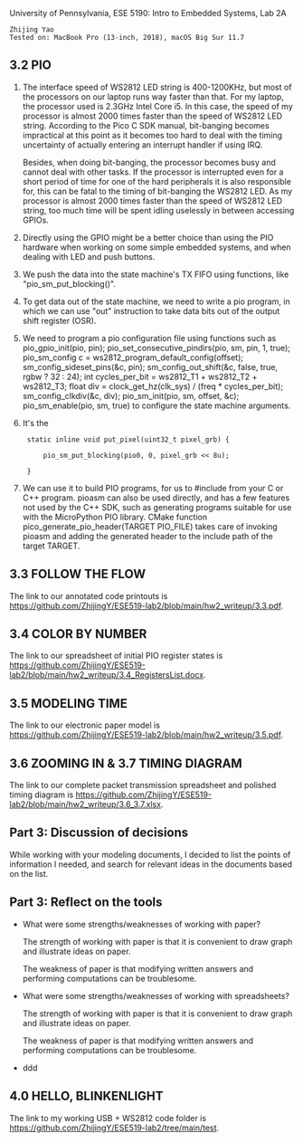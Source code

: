 University of Pennsylvania, ESE 5190: Intro to Embedded Systems, Lab 2A

    Zhijing Yao
    Tested on: MacBook Pro (13-inch, 2018), macOS Big Sur 11.7

## 3.2 PIO

1) The interface speed of WS2812 LED string is 400-1200KHz, but most of the processors on our laptop runs way faster than that. For my laptop, the processor used is 2.3GHz Intel Core i5. In this case, the speed of my processor is almost 2000 times faster than the speed of WS2812 LED string. According to the Pico C SDK manual, bit-banging becomes impractical at this point as it becomes too hard to deal with the timing uncertainty of actually entering an interrupt handler if using IRQ. 

    Besides, when doing bit-banging, the processor becomes busy and cannot deal with other tasks. If the processor is interrupted even for a short period of time for one of the hard peripherals it is also responsible for, this can be fatal to the timing of bit-banging the WS2812 LED. As my processor is almost 2000 times faster than the speed of WS2812 LED string, too much time will be spent idling uselessly in between accessing GPIOs.

2) Directly using the GPIO might be a better choice than using the PIO hardware when working on some simple embedded systems, and when dealing with LED and push buttons.
3) We push the data into the state machine's TX FIFO using functions, like "pio_sm_put_blocking()".
4) To get data out of the state machine, we need to write a pio program, in which we can use "out" instruction to take data bits out of the output shift register (OSR).
5) We need to program a pio configuration file using functions such as pio_gpio_init(pio, pin); pio_set_consecutive_pindirs(pio, sm, pin, 1, true);  pio_sm_config c = ws2812_program_default_config(offset); sm_config_sideset_pins(&c, pin); sm_config_out_shift(&c, false, true, rgbw ? 32 : 24); int cycles_per_bit = ws2812_T1 + ws2812_T2 + ws2812_T3; float div = clock_get_hz(clk_sys) / (freq * cycles_per_bit); sm_config_clkdiv(&c, div); pio_sm_init(pio, sm, offset, &c); pio_sm_enable(pio, sm, true) to configure the state machine arguments.
6) It's the 

        static inline void put_pixel(uint32_t pixel_grb) {
   
            pio_sm_put_blocking(pio0, 0, pixel_grb << 8u);
   
        }

7) We can use it to build PIO programs, for us to #include from your C or C++ program. pioasm can also be used directly, and has a few features not used by the C++ SDK, such as generating programs suitable for use with the MicroPython PIO library. CMake function pico_generate_pio_header(TARGET PIO_FILE) takes care of invoking pioasm and adding the generated header to the include path of the target TARGET.


## 3.3 FOLLOW THE FLOW

The link to our annotated code printouts is https://github.com/ZhijingY/ESE519-lab2/blob/main/hw2_writeup/3.3.pdf.

## 3.4 COLOR BY NUMBER

The link to our spreadsheet of initial PIO register states is https://github.com/ZhijingY/ESE519-lab2/blob/main/hw2_writeup/3.4_RegistersList.docx.

## 3.5 MODELING TIME

The link to our electronic paper model is https://github.com/ZhijingY/ESE519-lab2/blob/main/hw2_writeup/3.5.pdf.

## 3.6 ZOOMING IN & 3.7 TIMING DIAGRAM

The link to our complete packet transmission spreadsheet and polished timing diagram is https://github.com/ZhijingY/ESE519-lab2/blob/main/hw2_writeup/3.6_3.7.xlsx.

## Part 3: Discussion of decisions

While working with your modeling documents, I decided to list the points of information I needed, and search for relevant ideas in the documents based on the list.

## Part 3: Reflect on the tools

- What were some strengths/weaknesses of working with paper?

    The strength of working with paper is that it is convenient to draw graph and illustrate ideas on paper.
    
    The weakness of paper is that modifying written answers and performing computations can be troublesome.
    
- What were some strengths/weaknesses of working with spreadsheets?

    The strength of working with paper is that it is convenient to draw graph and illustrate ideas on paper.
    
    The weakness of paper is that modifying written answers and performing computations can be troublesome.
    
- ddd

## 4.0 HELLO, BLINKENLIGHT

The link to my working USB + WS2812 code folder is https://github.com/ZhijingY/ESE519-lab2/tree/main/test.
